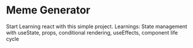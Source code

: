 # Meme Generator
Start Learning react with this simple project.
Learnings: State management with useState, props, conditional rendering, useEffects, component life cycle
